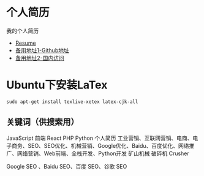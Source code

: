 # 个人简历

我的个人简历

* [Resume](./resume/resume.pdf)
* [备用地址1-Github地址](http://sbmzhcn.github.io/resume.pdf)
* [备用地址2-国内访问](http://www.shibangsoft.com/resume.pdf)

# Ubuntu下安装LaTex

```
sudo apt-get install texlive-xetex latex-cjk-all
```

## 关键词（供搜索用）

JavaScript 前端 React PHP Python 个人简历
工业营销、互联网营销、电商、电子商务、SEO、SEO优化、机械营销、Google优化、Baidu、百度优化、网络推广、网络营销、Web前端、全栈开发、Python开发
矿山机械 破碎机 Crusher

Google SEO 、Baidu SEO、百度 SEO、谷歌 SEO
